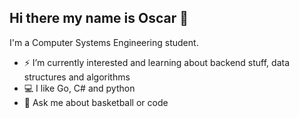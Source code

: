 ## Hi there my name is Oscar 👋
 I'm a Computer Systems Engineering student.
- ⚡ I’m currently interested and learning about backend stuff, data structures and algorithms
- 💻 I like Go, C# and python
- 💬 Ask me about basketball or code
